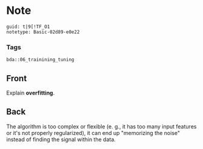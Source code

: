 # Note
```
guid: t|9[!TF_O1
notetype: Basic-02d89-e0e22
```

### Tags
```
bda::06_trainining_tuning
```

## Front
Explain <b>overfitting</b>.

## Back
The algorithm is too complex or flexible (e. g., it has too many input features or it's not properly regularized), it can end up "memorizing the noise" instead of finding the signal within the data.
